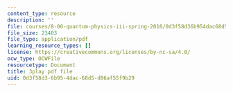```yaml
---
content_type: resource
description: ''
file: courses/8-06-quantum-physics-iii-spring-2018/0d3f58d36b954dac68d5d86af55f9b29_sv1hK_dLVzE.pdf
file_size: 23403
file_type: application/pdf
learning_resource_types: []
license: https://creativecommons.org/licenses/by-nc-sa/4.0/
ocw_type: OCWFile
resourcetype: Document
title: 3play pdf file
uid: 0d3f58d3-6b95-4dac-68d5-d86af55f9b29
---
```


